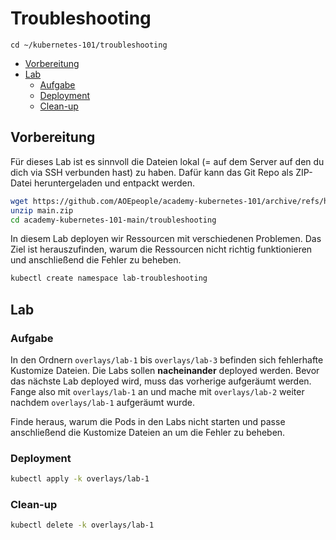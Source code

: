 # Troubleshooting
```
cd ~/kubernetes-101/troubleshooting
```

<!-- BEGIN mktoc -->

- [Vorbereitung](#vorbereitung)
- [Lab](#lab)
  - [Aufgabe](#aufgabe)
  - [Deployment](#deployment)
  - [Clean-up](#clean-up)
<!-- END mktoc -->

## Vorbereitung

Für dieses Lab ist es sinnvoll die Dateien lokal (= auf dem Server auf den du dich via SSH verbunden hast) zu haben. Dafür kann das Git Repo als ZIP-Datei heruntergeladen und entpackt werden.

```sh
wget https://github.com/AOEpeople/academy-kubernetes-101/archive/refs/heads/main.zip
unzip main.zip
cd academy-kubernetes-101-main/troubleshooting
```

In diesem Lab deployen wir Ressourcen mit verschiedenen Problemen. Das Ziel ist herauszufinden, warum die Ressourcen nicht richtig funktionieren und anschließend die Fehler zu beheben.

```sh 
kubectl create namespace lab-troubleshooting
```

## Lab

### Aufgabe

In den Ordnern `overlays/lab-1` bis `overlays/lab-3` befinden sich fehlerhafte Kustomize Dateien.
Die Labs sollen **nacheinander** deployed werden. Bevor das nächste Lab deployed wird, muss das vorherige aufgeräumt werden. Fange also mit `overlays/lab-1` an und mache mit `overlays/lab-2` weiter nachdem `overlays/lab-1` aufgeräumt wurde.

Finde heraus, warum die Pods in den Labs nicht starten und passe anschließend die Kustomize Dateien an um die Fehler zu beheben.

### Deployment
```sh
kubectl apply -k overlays/lab-1
```

### Clean-up
```sh
kubectl delete -k overlays/lab-1
```